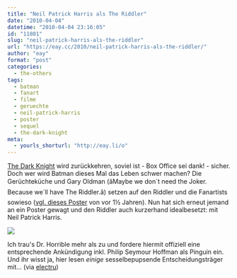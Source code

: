 ```yaml
---
title: "Neil Patrick Harris als The Riddler"
date: "2010-04-04"
datetime: "2010-04-04 23:16:05"
id: "11801"
slug: "neil-patrick-harris-als-the-riddler"
url: "https://eay.cc/2010/neil-patrick-harris-als-the-riddler/"
author: "eay"
format: "post"
categories:
  - the-others
tags:
  - batman
  - fanart
  - filme
  - geruechte
  - neil-patrick-harris
  - poster
  - sequel
  - the-dark-knight
meta:
  - yourls_shorturl: "http://eay.li/o"
---
```


[The Dark Knight](//eay.cc/tag/the-dark-knight/) wird zurückkehren, soviel ist - Box Office sei dank! - sicher. Doch wer wird Batman dieses Mal das Leben schwer machen? Die Gerüchteküche und Gary Oldman (âMaybe we don´t need the Joker. Because we´ll have The Riddler.â) setzen auf den Riddler und die Fanartists sowieso ([vgl. dieses Poster](//eay.cc/2008/the-dark-knight-returns/) von vor 1½ Jahren). Nun hat sich erneut jemand an ein Poster gewagt und den Riddler auch kurzerhand idealbesetzt: mit Neil Patrick Harris.

![](https://eay.cc/uploads/2010/nphriddler.jpg)

Ich trau's Dr. Horrible mehr als zu und fordere hiermit offiziell eine entsprechende Ankündigung inkl. Philip Seymour Hoffman als Pinguin ein. Und ihr wisst ja, hier lesen _einige_ sesselbepupsende Entscheidungsträger mit... (via [electru](http://www.electru.de/2010-04-03/neil-patrick-harris-alias-the-riddler/))
